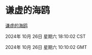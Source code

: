 # 谦虚的海鸥
[谦虚的海鸥](http://219.139.197.74:56308/qxdho/course/base/hotlink/index.php)

2024年 10月 26日 星期六 18:10:02 CST

2024年 10月 26日 星期六 10:10:02 GMT
